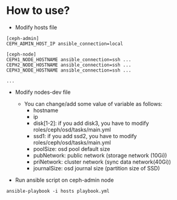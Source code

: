 # How to use?

+ Modify hosts file

```
[ceph-admin]
CEPH_ADMIN_HOST_IP ansible_connection=local

[ceph-node]
CEPH1_NODE_HOSTNAME ansible_connection=ssh ...
CEPH2_NODE_HOSTNAME ansible_connection=ssh ...
CEPH3_NODE_HOSTNAME ansible_connection=ssh ...

...
```

+ Modify nodes-dev file
  - You can change/add some value of variable as follows:
    * hostname
    * ip
    * disk[1-2]: if you add disk3, you have to modify roles/ceph/osd/tasks/main.yml
    * ssd1: if you add ssd2, you have to modify roles/ceph/osd/tasks/main.yml
    * poolSize: osd pool default size
    * pubNetwork: public network (storage network (10Gi))
    * priNetwork: cluster network (sync data network(40Gi))
    * journalSize: osd journal size (partition size of SSD)
    
+ Run ansible script on ceph-admin node

```
ansible-playbook -i hosts playbook.yml
```

    
    
    
  
